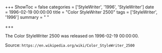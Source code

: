 +++
ShowToc = false
categories = ['StyleWriter', '1996', 'StyleWriter']
date = 1996-02-19 00:00:00
title = "Color StyleWriter 2500"
tags = ['StyleWriter', '1996']
summary = " "

+++

The Color StyleWriter 2500 was released on 1996-02-19 00:00:00.

Source: `https://en.wikipedia.org/wiki/Color_StyleWriter_2500`
